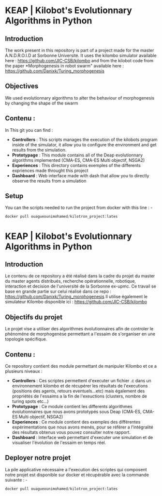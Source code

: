 # KEAP | Kilobot's Evolutionnary Algorithms in Python
## Introduction
The work present in this repository is part of a project made for the master A.N.D.R.O.I.D at Sorbonne Université. It uses the kilombo simulator available here : https://github.com/JIC-CSB/kilombo 
and from the kilobot code from the paper *Morphogenesis in robot swarm" available here : https://github.com/Danixk/Turing_morphogenesis

## Objectives
We used evolutionnary algorithms to alter the behaviour of morphogenesis by changing the shape of the swarm

## Contenu : 
In This git you can find :
- **Controllers** : This scripts manages the execution of the kilobots program inside of the simulator, it allow you to configure the environment and get results from the simulation.
- **Prototypage** : This module contains all of the Deap evolutionnary algorithms implemented (CMA-ES, CMA-ES Multi objectif, NSGA2) 
- **Experiences** : This directory contains exemples of the differents expriences made throught this project
- **Dashboard** : Web interface made with dash that allow you to directly observe the results from a simulation
## Setup
You can the scripts needed to run the project from docker with this line : -
```python
docker pull ouagueounimohamed/kilotron_project:lates
```
# KEAP | Kilobot's Evolutionnary Algorithms in Python
## Introduction
Le contenu de ce repository a été réalisé dans la cadre du projet du master du master agents distribués, recherche opérationnelle, robotique, interaction et decision de l'université de la Sorbonne ex-upmc.
Ce travail se base en grande partie sur celui réalisé dans ce repo : https://github.com/Danixk/Turing_morphogenesis
Il utilise également le simulateur Kilombo disponible ici : https://github.com/JIC-CSB/kilombo

## Objectifs du projet
Le projet vise a utiliser des algorithmes évolutionnaires afin de controler le phénoméne de morphogenèse permettant a l'essaim de s'organiser en une topologie spécifique.
## Contenu : 
Ce repository contient des module permettant de manipuler Kilombo et ce a plusieurs niveaux : 
- **Controllers** : Ces scriptes permettent d'executer un fichier .c dans un environnement kilombo et de récupérer les résultats de l'executions (positions des agents, retours eventuels...etc) mais également des propriétés de l'essaims a la fin de l'exeuctions (clusters, nombre de turing spots etc...) 
- **Prototypage** : Ce module contient les differents algorithmes évolutionnaires que nous avons prototypés sous Deap (CMA-ES, CMA-ES Multi objectif, NSGA2) 
- **Experiences** : Ce module contient des exemples des différentes expérimentations que nous avons menés, pour se référer a l'intégralité des résultats obtenus vous pouvez consulter notre rapport.
- **Dashboard** : Interface web permettant d'executer une simulation et de visualiser l'évolution de l'essaim en temps réel.
## Deployer notre projet
La pile applicative nécessaire a l'execution des scriptes qui composent notre projet est disponible sur docker et récupérable avec la commande suivante : -
```python
docker pull ouagueounimohamed/kilotron_project:lates
```
